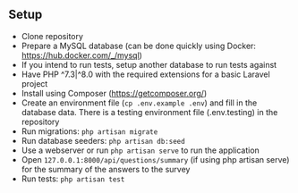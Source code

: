 ## Setup

- Clone repository
- Prepare a MySQL database (can be done quickly using Docker: https://hub.docker.com/_/mysql)
- If you intend to run tests, setup another database to run tests against
- Have PHP ^7.3|^8.0 with the required extensions for a basic Laravel project
- Install using Composer (https://getcomposer.org/)
- Create an environment file (`cp .env.example .env`) and fill in the database data. There is a testing environment file (.env.testing) in the repository
- Run migrations: `php artisan migrate`
- Run database seeders: `php artisan db:seed`
- Use a webserver or run `php artisan serve` to run the application
- Open `127.0.0.1:8000/api/questions/summary` (if using php artisan serve) for the summary of the answers to the survey
- Run tests: `php artisan test`

